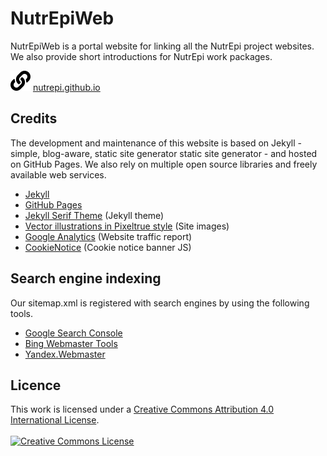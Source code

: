 # NutrEpiWeb
NutrEpiWeb is a portal website for linking all the NutrEpi project websites. We also provide short introductions for NutrEpi work packages.

![](assets/images/icon/link-solid_16x16.svg) [nutrepi.github.io](http://nutrepi.github.io)

## Credits
The development and maintenance of this website is based on Jekyll - simple, blog-aware, static site generator static site generator - and hosted on GitHub Pages. We also rely on multiple open source libraries and freely available web services.

- [Jekyll](http://jekyllrb.com/)
- [GitHub Pages](https://pages.github.com/)
- [Jekyll Serif Theme](https://github.com/zerostaticthemes/jekyll-serif-theme/) (Jekyll theme)
- [Vector illustrations in Pixeltrue style](https://icons8.com/illustrations/style--pixeltrue) (Site images)
- [Google Analytics](https://analytics.google.com/analytics/web/) (Website traffic report)
- [CookieNotice](https://github.com/AOEpeople/cookie-notice/) (Cookie notice banner JS)

## Search engine indexing
Our sitemap.xml is registered with search engines by using the following tools.

- [Google Search Console](https://search.google.com/search-console/)
- [Bing Webmaster Tools](https://www.bing.com/webmasters/)
- [Yandex.Webmaster](https://webmaster.yandex.com)

## Licence
This work is licensed under a <a rel="license" href="http://creativecommons.org/licenses/by/4.0/">Creative Commons Attribution 4.0 International License</a>. <br /><br />
<a rel="license" href="http://creativecommons.org/licenses/by/4.0/"><img alt="Creative Commons License" style="border-width:0" src="https://i.creativecommons.org/l/by/4.0/88x31.png" /></a>
